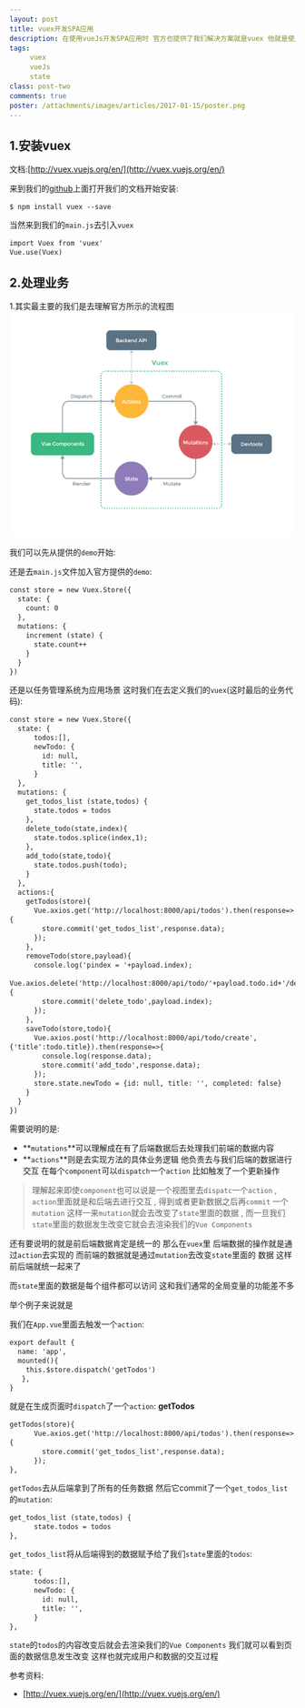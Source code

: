 ```yaml
---
layout: post
title: vuex开发SPA应用
description: 在使用vueJs开发SPA应用时 官方也提供了我们解决方案就是vuex 他就是使用状态管理机制去实现数据的更新
tags:
     vuex
     vueJs
     state
class: post-two
comments: true
poster: /attachments/images/articles/2017-01-15/poster.png
---
```


## 1.安装vuex
文档:[http://vuex.vuejs.org/en/](http://vuex.vuejs.org/en/)

来到我们的[github](https://github.com/vuejs/vuex)上面打开我们的文档开始安装:
```
$ npm install vuex --save
```
当然来到我们的`main.js`去引入`vuex`
```php?start_inline=1
import Vuex from 'vuex'
Vue.use(Vuex)
```

## 2.处理业务
1.其实最主要的我们是去理解官方所示的流程图
![流程图](/attachments/images/articles/2017-01-15/poster.png)

我们可以先从提供的`demo`开始:

还是去`main.js`文件加入官方提供的`demo`:
```php?start_inline=1
const store = new Vuex.Store({
  state: {
    count: 0
  },
  mutations: {
    increment (state) {
      state.count++
    }
  }
})
```
还是以任务管理系统为应用场景 这时我们在去定义我们的`vuex`(这时最后的业务代码):
```php?start_inline=1
const store = new Vuex.Store({
  state: {
      todos:[],
      newTodo: {
        id: null,
        title: '',
      }
  },
  mutations: {
    get_todos_list (state,todos) {
      state.todos = todos
    },
    delete_todo(state,index){
      state.todos.splice(index,1);
    },
    add_todo(state,todo){
      state.todos.push(todo);
    }
  },
  actions:{
    getTodos(store){
      Vue.axios.get('http://localhost:8000/api/todos').then(response=>{
        store.commit('get_todos_list',response.data);
      });
    },
    removeTodo(store,payload){
      console.log('pindex = '+payload.index);
      Vue.axios.delete('http://localhost:8000/api/todo/'+payload.todo.id+'/delete').then(response=>{
        store.commit('delete_todo',payload.index);
      });
    },
    saveTodo(store,todo){
      Vue.axios.post('http://localhost:8000/api/todo/create',{'title':todo.title}).then(response=>{
        console.log(response.data);
        store.commit('add_todo',response.data);
      });
      store.state.newTodo = {id: null, title: '', completed: false}
    }
  }
})
```
需要说明的是:
- **`mutations`**可以理解成在有了后端数据后去处理我们前端的数据内容
- **`actions`**则是去实现方法的具体业务逻辑 他负责去与我们后端的数据进行交互 在每个`component`可以`dispatch`一个`action`
  比如触发了一个更新操作
  
> 理解起来即使`component`也可以说是一个视图里去`dispatc`一个`action` , `action`里面就是和后端去进行交互 , 
  得到或者更新数据之后再`commit` 一个`mutation` 这样一来`mutation`就会去改变了`state`里面的数据 , 
  而一旦我们`state`里面的数据发生改变它就会去渲染我们的`Vue Components`
  
还有要说明的就是前后端数据肯定是统一的 那么在`vuex`里 后端数据的操作就是通过`action`去实现的  而前端的数据就是通过`mutation`去改变`state`里面的
数据 这样前后端就统一起来了

而`state`里面的数据是每个组件都可以访问 这和我们通常的全局变量的功能差不多

举个例子来说就是 

我们在`App.vue`里面去触发一个`action`:
```php?start_inline=1
export default {
  name: 'app',
  mounted(){
    this.$store.dispatch('getTodos')
   },
}
```
就是在生成页面时`dispatch`了一个`action`: **getTodos**
```php?start_inline=1
getTodos(store){
      Vue.axios.get('http://localhost:8000/api/todos').then(response=>{
        store.commit('get_todos_list',response.data);
      });
},
```

`getTodos`去从后端拿到了所有的任务数据 然后它commit了一个`get_todos_list`的`mutation`:
```php?start_inline=1
get_todos_list (state,todos) {
      state.todos = todos
},
```
`get_todos_list`将从后端得到的数据赋予给了我们`state`里面的`todos`:
```php?start_inline=1
state: {
      todos:[],
      newTodo: {
        id: null,
        title: '',
      }
},
```
`state`的`todos`的内容改变后就会去渲染我们的`Vue Components`
我们就可以看到页面的数据信息发生改变 这样也就完成用户和数据的交互过程

参考资料:
- [http://vuex.vuejs.org/en/](http://vuex.vuejs.org/en/)